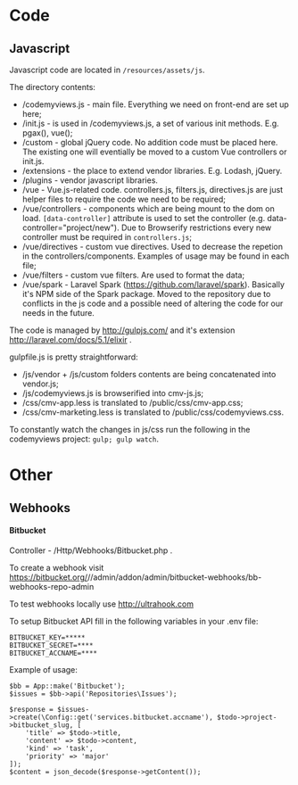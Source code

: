 # Code

## Javascript

Javascript code are located in `/resources/assets/js`.

The directory contents:

- /codemyviews.js - main file. Everything we need on front-end are set up here;
- /init.js - is used in /codemyviews.js, a set of various init methods. E.g. pgax(), vue();
- /custom - global jQuery code. No addition code must be placed here. The existing one will eventially be moved to a custom Vue controllers or init.js.
- /extensions - the place to extend vendor libraries. E.g. Lodash, jQuery.
- /plugins - vendor javascript libraries. 
- /vue - Vue.js-related code. controllers.js, filters.js, directives.js are just helper files to require the code we need to be required;
- /vue/controllers - components which are being mount to the dom on load. `[data-controller]` attribute is used to set the controller (e.g. data-controller="project/new"). Due to Browserify restrictions every new controller must be required in `controllers.js`;
- /vue/directives - custom vue directives. Used to decrease the repetion in the controllers/components. Examples of usage may be found in each file;
- /vue/filters - custom vue filters. Are used to format the data;
- /vue/spark - Laravel Spark (https://github.com/laravel/spark). Basically it's NPM side of the Spark package. Moved to the repository due to conflicts in the js code and a possible need of altering the code for our needs in the future.

The code is managed by http://gulpjs.com/ and it's extension http://laravel.com/docs/5.1/elixir .

gulpfile.js is pretty straightforward:

- /js/vendor + /js/custom folders contents are being concatenated into vendor.js;
- /js/codemyviews.js is browserified into cmv-js.js;
- /css/cmv-app.less is translated to /public/css/cmv-app.css;
- /css/cmv-marketing.less is translated to /public/css/codemyviews.css.

To constantly watch the changes in js/css run the following in the codemyviews project: `gulp; gulp watch`.

# Other

## Webhooks

#### Bitbucket

Controller - /Http/Webhooks/Bitbucket.php .

To create a webhook visit https://bitbucket.org/<ACCOUNT>/<REPOSITORY>/admin/addon/admin/bitbucket-webhooks/bb-webhooks-repo-admin

To test webhooks locally use http://ultrahook.com

To setup Bitbucket API fill in the following variables in your .env file:
```
BITBUCKET_KEY=*****
BITBUCKET_SECRET=****
BITBUCKET_ACCNAME=****
```
Example of usage:
```
$bb = App::make('Bitbucket');
$issues = $bb->api('Repositories\Issues');

$response = $issues->create(\Config::get('services.bitbucket.accname'), $todo->project->bitbucket_slug, [
    'title' => $todo->title,
    'content' => $todo->content,
    'kind' => 'task',
    'priority' => 'major'
]);
$content = json_decode($response->getContent());
```
